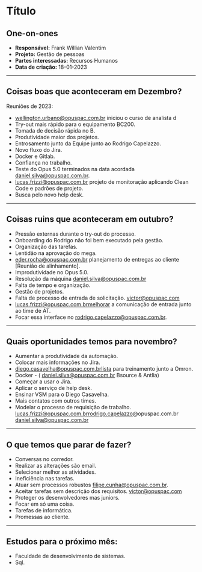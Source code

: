 # Título

## One-on-ones

- **Responsável:** Frank Willian Valentim
- **Projeto:** Gestão de pessoas
- **Partes interessadas:** Recursos Humanos
- **Data de criação:** 18-01-2023

---

## Coisas boas que aconteceram em Dezembro?

Reuniões de 2023:
- wellington.urbano@opuspac.com.br iniciou o curso de analista d
- Try-out mais rápido para o equipamento BC200.
- Tomada de decisão rápida no B.
- Produtividade maior dos projetos.
- Entrosamento junto da Equipe junto ao Rodrigo Capelazzo.
- Novo fluxo do Jira.
- Docker e Gitlab.
- Confiança no trabalho.
- Teste do Opus 5.0 terminados na data acordada daniel.silva@opuspac.com.br.
- lucas.frizzi@opuspac.com.br projeto de monitoração aplicando Clean Code e padrões de projeto.
- Busca pelo novo help desk.

---

## Coisas ruins que aconteceram em outubro?

- Pressão externas durante o try-out do processo.
- Onboarding do Rodrigo não foi bem executado pela gestão.
- Organização das tarefas.
- Lentidão na aprovação do mega.
- eder.rocha@opuspac.com.br planejamento de entregas ao cliente [Reunião de alinhamento].
- Improdutividade no Opus 5.0.
- Resolução da máquina daniel.silva@opuspac.com.br
- Falta de tempo e organização.
- Gestão de projetos.
- Falta de processo de entrada de solicitação. victor@opuspac.com
- lucas.frizzi@opuspac.com.brmelhorar a comunicação de entrada junto ao time de AT.
- Focar essa interface no rodrigo.capelazzo@opuspac.com.br.

---

## Quais oportunidades temos para novembro?

- Aumentar a produtividade da automação.
- Colocar mais informações no Jira.
- diego.casavelha@opuspac.com.brlista para treinamento junto a Omron.
- Docker - ( daniel.silva@opuspac.com.br  Bsource & Antlia)
- Começar a usar o Jira.
- Aplicar o serviço de help desk.
- Ensinar VSM para o Diego Casavelha.
- Mais contatos com outros times.
- Modelar o processo de requisição de trabalho. lucas.frizzi@opuspac.com.brrodrigo.capelazzo@opuspac.com.br daniel.silva@opuspac.com.br

---

## O que temos que parar de fazer?

- Conversas no corredor.
- Realizar as alterações são email.
- Selecionar melhor as atividades.
- Ineficiência nas tarefas.
- Atuar sem processos robustos filipe.cunha@opuspac.com.br.
- Aceitar tarefas sem descrição dos requisitos. victor@opuspac.com
- Proteger os desenvolvedores mas juniors.
- Focar em só uma coisa.
- Tarefas de informática.
- Promessas ao cliente.

---

## Estudos para o próximo mês:

- Faculdade de desenvolvimento de sistemas.
- Sql.
